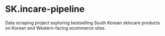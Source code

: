 # SK.incare-pipeline
Data scraping project exploring bestselling South Korean skincare products on Korean and Western-facing ecommerce sites.

